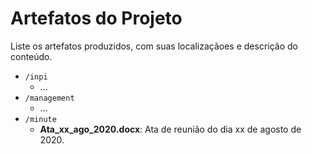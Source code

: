 # Artefatos do Projeto

Liste os artefatos produzidos, com suas localizaçãoes e descrição do conteúdo.

* `/inpi`
  * ...
* `/management`
  * ...
* `/minute`
  * **Ata_xx_ago_2020.docx**: Ata de reunião do dia xx de agosto de 2020.
